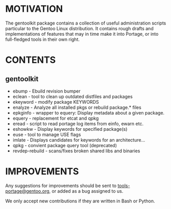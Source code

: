 MOTIVATION
==========

The gentoolkit package contains a collection of useful administration scripts
particular to the Gentoo Linux distribution. It contains rough drafts and
implementations of features that may in time make it into Portage, or into
full-fledged tools in their own right.

CONTENTS
========

gentoolkit
----------
- ebump          - Ebuild revision bumper
- eclean         - tool to clean up outdated distfiles and packages
- ekeyword       - modify package KEYWORDS
- enalyze        - Analyze all installed pkgs or rebuild package.* files
- epkginfo       - wrapper to equery: Display metadata about a given package.
- equery         - replacement for etcat and qpkg
- eread          - script to read portage log items from einfo, ewarn etc.
- eshowkw        - Display keywords for specified package(s)
- euse           - tool to manage USE flags
- imlate         - Displays candidates for keywords for an architecture...
- qpkg           - convient package query tool (deprecated)
- revdep-rebuild - scans/fixes broken shared libs and binaries

IMPROVEMENTS
============

Any suggestions for improvements should be sent to tools-portage@gentoo.org, or
added as a bug assigned to us.

We only accept new contributions if they are written in Bash or Python.
